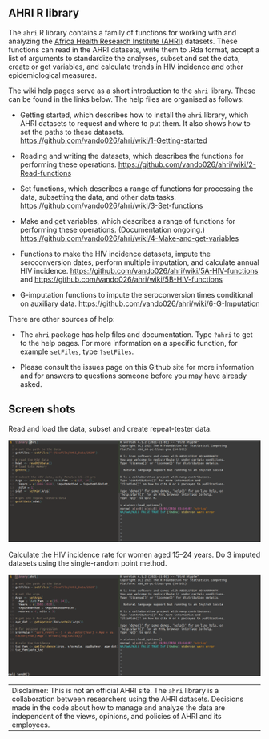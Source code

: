 ## AHRI R library

The `ahri` R library contains a family of functions for working with and
analyzing the [Africa Health Research Institute
(AHRI)](https://www.ahri.org/research/#research-department) datasets.
These functions can read in the AHRI datasets, write them to .Rda
format, accept a list of arguments to standardize the analyses, subset
and set the data, create or get variables, and calculate trends in HIV
incidence and other epidemiological measures.

The wiki help pages serve as a short introduction to the `ahri` library.
These can be found in the links below. The help files are organised as
follows:

-   Getting started, which describes how to install the `ahri` library,
    which AHRI datasets to request and where to put them. It also shows
    how to set the paths to these datasets.
    <https://github.com/vando026/ahri/wiki/1-Getting-started>

-   Reading and writing the datasets, which describes the functions for
    performing these operations.
    <https://github.com/vando026/ahri/wiki/2-Read-functions>

-   Set functions, which describes a range of functions for processing
    the data, subsetting the data, and other data tasks.
    <https://github.com/vando026/ahri/wiki/3-Set-functions>

-   Make and get variables, which describes a range of functions for
    performing these operations. (Documentation ongoing.)
    <https://github.com/vando026/ahri/wiki/4-Make-and-get-variables>

-   Functions to make the HIV incidence datasets, impute the
    seroconversion dates, perform multiple imputation, and calculate
    annual HIV incidence.
    <https://github.com/vando026/ahri/wiki/5A-HIV-functions> and
    <https://github.com/vando026/ahri/wiki/5B-HIV-functions>

-   G-imputation functions to impute the seroconversion times
    conditional on auxiliary data.
    <https://github.com/vando026/ahri/wiki/6-G-Imputation>

There are other sources of help:

-   The `ahri` package has help files and documentation. Type `?ahri` to
    get to the help pages. For more information on a specific function,
    for example `setFiles`, type `?setFiles`.

-   Please consult the issues page on this Github site for more
    information and for answers to questions someone before you may have
    already asked.

## Screen shots

Read and load the data, subset and create repeat-tester data.

![demo1](ahri1.gif)

Calculate the HIV incidence rate for women aged 15–24 years. Do 3
imputed datasets using the single-random point method.

![demo2](ahri2.gif)

|                                                                                                                                                                                                                                                                                       |
|---------------------------------------------------------------------------------------------------------------------------------------------------------------------------------------------------------------------------------------------------------------------------------------|
| Disclaimer: This is not an official AHRI site. The `ahri` library is a collaboration between researchers using the AHRI datasets. Decisions made in the code about how to manage and analyze the data are independent of the views, opinions, and policies of AHRI and its employees. |
